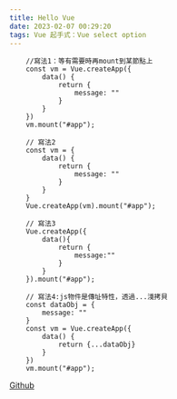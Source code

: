 ```yaml
---
title: Hello Vue
date: 2023-02-07 00:29:20
tags: Vue 起手式：Vue select option
---
```

        //寫法1：等有需要時再mount到某節點上
        const vm = Vue.createApp({
            data() {
                return {
                    message: ""
                }
            }
        })
        vm.mount("#app");

        // 寫法2
        const vm = {
            data() {
                return {
                    message: ""
                }
            }
        }
        Vue.createApp(vm).mount("#app");

        // 寫法3
        Vue.createApp({
            data(){
                return {
                    message:""
                }
            }
        }).mount("#app");

        // 寫法4:js物件是傳址特性，透過...淺拷貝
        const dataObj = {
            message: ""
        }
        const vm = Vue.createApp({
            data() {
                return {...dataObj}
            }
        })
        vm.mount("#app");

[Github](https://github.com/bonnieli1414/Vue_notion/blob/main/01.Vue_option.html)
